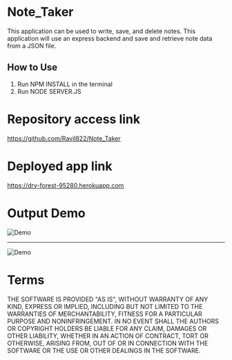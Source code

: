 # Note_Taker

This application can be used to write, save, and delete notes. This application will use an express backend and save and retrieve note data from a JSON file.

## How to Use
1. Run NPM INSTALL in the terminal
2. Run NODE SERVER.JS


# Repository access link

https://github.com/Ravil822/Note_Taker

# Deployed app link

https://dry-forest-95280.herokuapp.com

# Output Demo

<img alt="Demo" src="">
<br> 
<hr>
<img alt="Demo" src="">

# Terms

THE SOFTWARE IS PROVIDED "AS IS", WITHOUT WARRANTY OF ANY KIND, EXPRESS OR IMPLIED, INCLUDING BUT NOT LIMITED TO THE WARRANTIES OF MERCHANTABILITY, FITNESS FOR A PARTICULAR PURPOSE AND NONINFRINGEMENT. IN NO EVENT SHALL THE AUTHORS OR COPYRIGHT HOLDERS BE LIABLE FOR ANY CLAIM, DAMAGES OR OTHER LIABILITY, WHETHER IN AN ACTION OF CONTRACT, TORT OR OTHERWISE, ARISING FROM, OUT OF OR IN CONNECTION WITH THE SOFTWARE OR THE USE OR OTHER DEALINGS IN THE SOFTWARE.